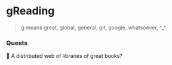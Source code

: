 # gReading

> g means great, global, general, git, google, whatsoever, ^_^

### Quests

:whale: A distributed web of libraries of great books?
